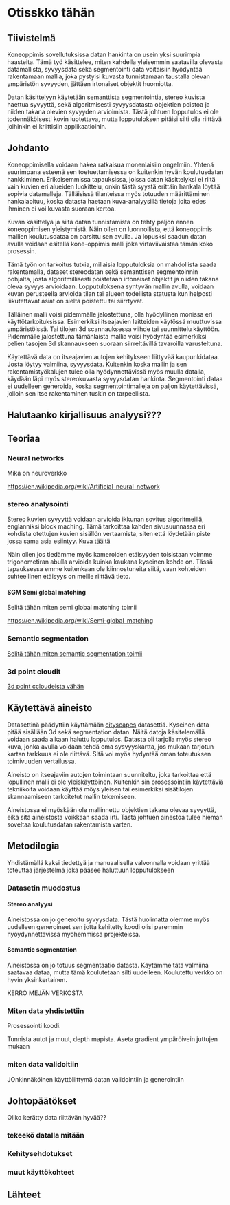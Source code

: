 # Otisskko tähän

## Tiivistelmä

Koneoppimis sovellutuksissa datan hankinta on usein yksi suurimpia haasteita. Tämä työ käsittelee, miten kahdella yleisemmin saatavilla olevasta datamallista, syvyysdata sekä segmentointi data voitaisiin hyödyntää rakentamaan mallia, joka pystyisi kuvasta tunnistamaan taustalla olevan ympäristön syvyyden, jättäen irtonaiset objektit huomiotta.

Datan käsittelyyn käytetään semanttista segmentointia, stereo kuvista haettua syvyyttä, sekä algoritmisesti syvyysdatasta objektien poistoa ja niiden takana olevien syvyyden arvioimista. Tästä johtuen lopputulos ei ole todennäköisesti kovin luotettava, mutta lopputuloksen pitäisi silti olla riittävä joihinkin ei kriittisiin applikaatioihin.

## Johdanto

Koneoppimisella voidaan hakea ratkaisua monenlaisiin ongelmiin. Yhtenä suurimpana esteenä sen toetuettamisessa on kuitenkin hyvän koulutusdatan hankkiminen. Erikoisemmissa tapauksissa, joissa datan käsittelyksi ei riitä vain kuvien eri alueiden luokittelu, onkin tästä syystä erittäin hankala löytää sopivia datamalleja. Tälläisissä tilanteissa myös totuuden määrittäminen hankalaoituu, koska datasta haetaan kuva-analyysillä tietoja joita edes ihminen ei voi kuvasta suoraan kertoa.

Kuvan käsittelyä ja siitä datan tunnistamista on tehty paljon ennen koneoppimisen yleistymistä. Näin ollen on luonnollista, että koneoppimis mallien koulutusdataa on parsittu sen avulla. Ja lopusksi saadun datan avulla voidaan esitellä kone-oppimis malli joka virtaviivaistaa tämän koko prosessin.

Tämä työn on tarkoitus tutkia, millaisia lopputuloksia on mahdollista saada rakentamalla, dataset stereodatan sekä semanttisen segmentoinnin pohjalta, josta algoritmillisesti poistetaan irtonaiset objektit ja niiden takana oleva syvyys arvioidaan. Lopputuloksena syntyvän mallin avulla, voidaan kuvan perusteella arvioida tilan tai alueen todellista statusta kun helposti liikutettavat asiat on sieltä poistettu tai siirrtyvät.

Tälläinen malli voisi pidemmälle jalostettuna, olla hyödyllinen monissa eri käyttötarkoituksissa. Esimerkiksi itseajavien laitteiden käytössä muuttuvissa ympäristöissä. Tai tilojen 3d scannauksessa viihde tai suunnittelu käyttöön. Pidemmälle jalostettuna tämänlaista mallia voisi hyödyntää esimerkiksi pelien tasojen 3d skannaukseen suoraan siirreltävillä tavaroilla varusteltuna.

Käytettävä data on itseajavien autojen kehitykseen liittyvää kaupunkidataa. Josta löytyy valmiina, syvyysdata. Kuitenkin koska mallin ja sen rakentamistyökalujen tulee olla hyödynnettävissä myös muulla datalla, käydään läpi myös stereokuvasta syvyysdatan hankinta. Segmentointi dataa ei uudelleen generoida, koska segmentointimalleja on paljon käytettävissä, jolloin sen itse rakentaminen tuskin on tarpeellista.


## Halutaanko kirjallisuus analyysi???

## Teoriaa 

### Neural networks

Mikä on neuroverkko

https://en.wikipedia.org/wiki/Artificial_neural_network



### stereo analysointi

Stereo kuvien syvyyttä voidaan arvioida ikkunan sovitus algoritmeillä, englanniksi block maching. Tämä tarkoittaa kahden sivusuunnassa eri kohdista otettujen kuvien sisällön vertaamista, siten että löydetään piste jossa sama asia esiintyy. [Kuva täältä](https://docs.opencv.org/4.x/dd/d53/tutorial_py_depthmap.html)

Näin ollen jos tiedämme myös kameroiden etäisyyden toisistaan voimme trigonometiran abulla arvioida kuinka kaukana kyseinen kohde on. Tässä tapauksessa emme kuitenkaan ole kiinnostuneita siitä, vaan kohteiden suhteellinen etäisyys on meille riittävä tieto.

#### SGM Semi global matching

Selitä tähän miten semi global matching toimii

https://en.wikipedia.org/wiki/Semi-global_matching


### Semantic segmentation

[Selitä tähän miten semantic segmentation toimii](https://en.wikipedia.org/wiki/Image_segmentation)


### 3d point cloudit

[3d point ccloudeista vähän](https://en.wikipedia.org/wiki/Point_cloud)


## Käytettävä aineisto 

Datasettinä päädyttiin käyttämään [cityscapes](https://www.cityscapes-dataset.com/dataset-overview/#features) datasettiä. Kyseinen data pitää sisällään 3d sekä segmentation datan. Näitä datoja käsitelemällä voidaan saada aikaan haluttu lopputulos. Datasta oli tarjolla myös stereo kuva, jonka avulla voidaan tehdä oma sysvyyskartta, jos mukaan tarjotun kartan tarkkuus ei ole riittävä. SItä voi myös hydyntää oman toteutuksen toimivuuden vertailussa.

Aineisto on itseajaviin autojen toimintaan suunniteltu, joka tarkoittaa että lopullinen malli ei ole yleiskäyttöinen. Kuitenkin sin prosessointiin käytettäviä tekniikoita voidaan käyttää möys yleisen tai esimerkiksi sisätilojen skannaamiseen tarkoitetut mallin tekemiseen.

Aineistossa ei myöskään ole mallinnettu objektien takana olevaa syvyyttä, eikä sitä aineistosta voikkaan saada irti. Tästä johtuen ainestoa tulee hieman soveltaa koulutusdatan rakentamista varten.

## Metodilogia

Yhdistämällä kaksi tiedettyä ja manuaalisella valvonnalla voidaan yrittää toteuttaa järjestelmä joka pääsee haluttuun lopputulokseen


### Datasetin muodostus

#### Stereo analyysi

Aineistossa on jo generoitu syvyysdata. Tästä huolimatta olemme myös uudelleen generoineet sen jotta kehitetty koodi olisi paremmin hyöydynnettävissä myöhemmissä projekteissa.

#### Semantic segmentation

Aineistossa on jo totuus segmentaatio datasta. Käytämme tätä valmiina saatavaa dataa, mutta tämä koulutetaan silti uudelleen. Koulutettu verkko on hyvin yksinkertainen.

KERRO MEJÄN VERKOSTA


### Miten data yhdistettiin

Prosessointi koodi. 

Tunnista autot ja muut, depth mapista. 
Aseta gradient ympäröivein juttujen mukaan

### miten data validoitiin

JOnkinnäköinen käyttöliittymä datan validointiin ja generointiin

## Johtopäätökset

Oliko kerätty data riittävän hyvää??

### tekeekö datalla mitään 

### Kehitysehdotukset

### muut käyttökohteet

## Lähteet